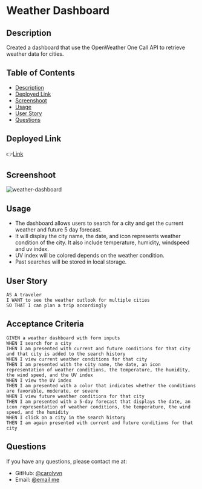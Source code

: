 # Weather Dashboard

## Description
Created a dashboard that use the OpenWeather One Call API to retrieve weather data for cities.

## Table of Contents
 - [Description](#description)
 - [Deployed Link](#deployed-link)
 - [Screenshoot](#screenshoot)
 - [Usage](#usage)
 - [User Story](#user-story)
 - [Questions](#questions)

## Deployed Link
👉[Link](https://carolyvn.github.io/weather-dashboard/)

## Screenshoot

![weather-dashboard](https://user-images.githubusercontent.com/90424035/174266707-ff0e991d-c95d-4004-b49c-7f6528971ae9.png)

## Usage
 - The dashboard allows users to search for a city and get the current weather and future 5 day forecast.
 - It will display the city name, the date, and icon represents weather condition of the city. It also include temperature, humidity, windspeed and uv index.
 - UV index will be colored depends on the weather condition.
 - Past searches will be stored in local storage.

## User Story
    AS A traveler
    I WANT to see the weather outlook for multiple cities
    SO THAT I can plan a trip accordingly

## Acceptance Criteria 
    GIVEN a weather dashboard with form inputs
    WHEN I search for a city
    THEN I am presented with current and future conditions for that city and that city is added to the search history
    WHEN I view current weather conditions for that city
    THEN I am presented with the city name, the date, an icon representation of weather conditions, the temperature, the humidity, the wind speed, and the UV index
    WHEN I view the UV index
    THEN I am presented with a color that indicates whether the conditions are favorable, moderate, or severe
    WHEN I view future weather conditions for that city
    THEN I am presented with a 5-day forecast that displays the date, an icon representation of weather conditions, the temperature, the wind speed, and the humidity
    WHEN I click on a city in the search history
    THEN I am again presented with current and future conditions for that city


## Questions
If you have any questions, please contact me at: 
- GitHub: [@carolyvn](https://github.com/carolyvn)
- Email: [@email me](dreamfx@hotmail.com)
